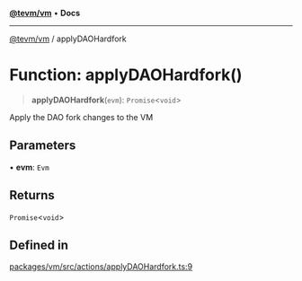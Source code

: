 [**@tevm/vm**](../README.md) • **Docs**

***

[@tevm/vm](../globals.md) / applyDAOHardfork

# Function: applyDAOHardfork()

> **applyDAOHardfork**(`evm`): `Promise`\<`void`\>

Apply the DAO fork changes to the VM

## Parameters

• **evm**: `Evm`

## Returns

`Promise`\<`void`\>

## Defined in

[packages/vm/src/actions/applyDAOHardfork.ts:9](https://github.com/evmts/tevm-monorepo/blob/main/packages/vm/src/actions/applyDAOHardfork.ts#L9)
